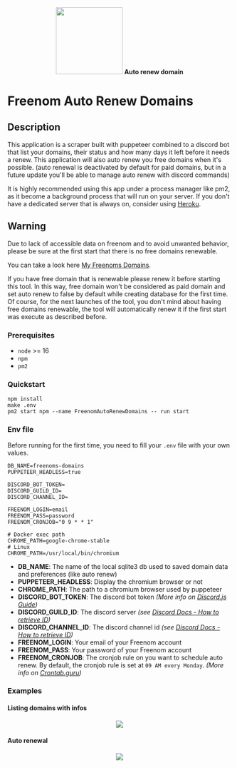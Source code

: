 <p style="text-align: center; margin: 40px auto;">
  <img src="https://www.freenom.com/images.v2/logo.png" width="150px" /> <b>Auto renew domain</b>
</p>

# Freenom Auto Renew Domains

## Description
This application is a scraper built with puppeteer combined to a discord bot that list your domains, their status and how many days it left before it needs a renew.
This application will also auto renew you free domains when it's possible. (auto renewal is deactivated by default for paid domains, but in a future update you'll be able to manage auto renew with discord commands)

It is highly recommended using this app under a process manager like pm2, as it become a background process that will run on your server.
If you don't have a dedicated server that is always on, consider using [Heroku](https://www.heroku.com/).

## Warning
Due to lack of accessible data on freenom and to avoid unwanted behavior, please be sure at the first start that there is no free domains renewable.

You can take a look here [My Freenoms Domains](https://my.freenom.com/domains.php?a=renewals).

If you have free domain that is renewable please renew it before starting this tool. In this way, 
free domain won't be considered as paid domain and set auto renew to false by default while creating database for the first time.
Of course, for the next launches of the tool, you don't mind about having free domains renewable, the tool will automatically renew it if the first start was execute as described before.

### Prerequisites

- `node` >= 16
- `npm`
- `pm2`

### Quickstart

```
npm install
make .env
pm2 start npm --name FreenomAutoRenewDomains -- run start
```

### Env file

Before running for the first time, you need to fill your `.env` file with your own values.

```dotenv
DB_NAME=freenoms-domains
PUPPETEER_HEADLESS=true

DISCORD_BOT_TOKEN=
DISCORD_GUILD_ID=
DISCORD_CHANNEL_ID=

FREENOM_LOGIN=email
FREENOM_PASS=password
FREENOM_CRONJOB="0 9 * * 1"

# Docker exec path
CHROME_PATH=google-chrome-stable
# Linux
CHROME_PATH=/usr/local/bin/chromium
```

- **DB_NAME**: The name of the local sqlite3 db used to saved domain data and preferences (like auto renew)
- **PUPPETEER_HEADLESS**: Display the chromium browser or not
- **CHROME_PATH**: The path to a chromium browser used by puppeteer
- **DISCORD_BOT_TOKEN**: The discord bot token *(More info on [Discord.js Guide](https://discordjs.guide/preparations/setting-up-a-bot-application.html#creating-your-bot))*
- **DISCORD_GUILD_ID**: The discord server  *(see [Discord Docs - How to retrieve ID](https://support.discord.com/hc/en-us/articles/206346498-Where-can-I-find-my-User-Server-Message-ID-))*
- **DISCORD_CHANNEL_ID**: The discord channel id *(see [Discord Docs - How to retrieve ID](https://support.discord.com/hc/en-us/articles/206346498-Where-can-I-find-my-User-Server-Message-ID-))*
- **FREENOM_LOGIN**: Your email of your Freenom account
- **FREENOM_PASS**: Your password of your Freenom account
- **FREENOM_CRONJOB**: The cronjob rule on you want to schedule auto renew. By default, the cronjob rule is set at `09 AM every Monday`. *(More info on [Crontab.guru](https://crontab.guru/))*

### Examples

#### Listing domains with infos
<p style="text-align: center; margin: 20px auto;">
  <img src="/doc/list.png" />
</p>

#### Auto renewal
<p style="text-align: center; margin: 20px auto;">
  <img src="/doc/auto-renew.png" />
</p>
